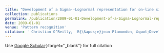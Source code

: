 ```yaml
---
title: "Development of a Sigma--Lognormal representation for on-line signatures"
collection: publications
permalink: /publication/2009-01-01-Development-of-a-Sigma-Lognormal-representation-for-on-line-signatures
date: 2009-01-01
venue: 'Pattern recognition'
citation: ' Christian O’Reilly,  R{\&apos;e}jean Plamondon, &quot;Development of a Sigma--Lognormal representation for on-line signatures.&quot; Pattern recognition, 2009.'
---
```

Use [Google Scholar](https://scholar.google.com/scholar?q=Development+of+a+Sigma++Lognormal+representation+for+on+line+signatures){:target="_blank"} for full citation